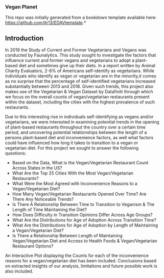 ### Vegan Planet

This repo was initially generated from a bookdown template available here: https://github.com/jtr13/EDAVtemplate.*	

## Introduction

In 2019 the Study of Current and Former Vegetarians and Vegans was conducted by Faunalytics. This study sought to investigate the factors that influence current and former vegans and vegetarians to adopt a plant-based diet and sometimes give up their diets. In a report written by Animal Charity Evaluators, 2-6% of Americans self-identify as vegetarians. While individuals who identify as vegan or vegetarian are in the minority,it comes as no surprise that the percentage of self-identified vegetarians increased substantially between 2013 and 2018. Given such trends, this project also makes use of the Vegetarian & Vegan Dataset by Datafiniti through which we focus on the overall counts of vegan/vegetarian restaurants present within the dataset, including the cities with the highest prevalence of such restaurants.

Due to this interesting rise in individuals self-identifying as vegans and/or vegetarians, we were interested in examining potential trends in the opening of plant-based restaurants throughout the country over a certain time period, and uncovering potential relationships between the length of a persons plant-based diet and inconvenience factors, as well what factors could have influenced how long it takes to transition to a vegan or vegetarian diet. For this project we sought to answer the following questions:

* Based on the Data, What is the Vegan/Vegetarian Restaurant Count Across States in the US?
* What Are the Top 25 Cities With the Most Vegan/Vegetarian Restaurants?
* What Were the Most Agreed with Inconvenience Reasons to a Vegan/Vegetarian Diet?
* How Many Vegan/Vegetarian Restaurants Opened Over Time? Are There Any Noticeable Trends?
* Is There A Relationship Between Time to Transition to Veganism & The Length of Time Maintaining the Diet?
* How Does Difficulty in Transition Opinions Differ Across Age Groups?
* What Are the Distributions for Age of Adoption Across Transition Time?
* What Are the Distributions for Age of Adoption by Length of Maintaining a Vegan/Vegetarian Diet?
* Is There a Relationship Between Length of Maintaining Vegan/Vegetarian Diet and Access to Health Foods & Vegan/Vegetarian Restaurant Options?

An Interactive Plot displaying the Counts for each of the inconvenience reasons for a vegan/vegetarian diet has been included. Conclusions based on extracted insights of our analysis, limitations and future possible work is also included.

